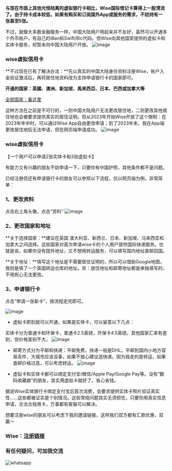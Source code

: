 **与现在市面上其他光怪陆离的虚拟银行卡相比，Wise国际借记卡算得上一股清流了。由于持卡成本较低，如果有购买和订阅国外App或服务的需求，不妨持有一张甚至5张。**

不过，就像大多数金融服务一样，中国大陆用户用起来并不友好，虽然可以开通多个外币账户，有自己的iBan和Swift/Bic代码。但Wise向其他国家提供的虚拟卡和实体卡服务，却暂未向中国大陆用户开放。
![image](https://github.com/user-attachments/assets/064b12d2-b5ed-4cb5-ab64-e827d294aa55)

### wise虚拟信用卡
**不过现在已有了解决办法：**先以真实的中国大陆身份资料注册Wise，账户入金验证激活后，再将居住地资料改为支持申请银行卡的国家即可。

**开通的国家：英國、澳洲、新加坡、馬來西亞、日本、巴西或加拿大等**

[全部国家：看这里](https://wise.com/zh-hk/help/articles/2968915/%E6%88%91%E5%8F%AF%E4%BB%A5%E5%9C%A8%E5%93%AA%E4%BA%9B%E5%9C%8B%E5%AE%B6%E5%9C%B0%E5%8D%80%E7%94%B3%E8%AB%8Bwise%E5%8D%A1?origin=&topicId=&subtopicId=)

这种方法在之前是不可行的，一则中国大陆用户无法更改居住地，二则更改其他居住地也会被要求提供真实的居住证明。但从2023年开始Wise开放了这个限制：在2023年年中时，可以通过Wise App自由更改申请；到了2023年末，我在App端更改居住地后无法申请，但在网页端申请成功。
![image](https://github.com/user-attachments/assets/f76e2c0b-f3ef-4d0e-bf4c-739bc5064278)

### wise虚拟信用卡

【一个用户可以申请2张实体卡和3张虚拟卡】

 有能力又有兴趣的朋友不妨申请一下，只要你有中国护照，其他条件都不是问题。

已经注册但还有申请银行卡的朋友可以参照以下流程，仅以网页端为例，非常简单：

### 1、更改资料
点击右上角头像，点击“资料”
![image](https://github.com/user-attachments/assets/de1e5a4f-986f-49e9-9810-5203b11efff5)

 
### 2、更改国家和地址
**关于选择国家：**建议在英国 澳大利亚、新西兰、日本、新加坡、马来西亚和加拿大之间选择。这些国家对首次申请wise卡的个人用户提供国际快递服务。也就是说，如果你没有国外地址，又不想用转运服务，可以填写国内地址直邮回国。
 
**关于地址：**填写这个地址是不需要居住证明的，所以可以借助Google地图。我则是填了一个英国转运仓库的地址。另：居住地址和邮寄地址都是单独填写的，不用担心无法更改。       
 
### 3、申请银行卡
点击“申请一张新卡”，按流程走完即可。
 
![image](https://github.com/user-attachments/assets/54c3215e-e3e6-47eb-a8c8-6a70cfcc5b80)

- 虚拟卡即刻就可以开通，如果是实体卡，可以留意以下几点：

实体卡分为普通卡和环保卡，普通卡2.5英镑，环保卡4.5英镑。其他国家汇率有差别，但价格差别不大。
![image](https://github.com/user-attachments/assets/b768232c-c787-4262-879a-13decf9f446c)

- 邮寄方式分为平邮和快递：平邮免费，快递一般是DHL。平邮到国内小地方容易丢件，大城市应该没事，如果不放心建议选快递。因为我走的是转运，如果直邮价格过高，可以考虑转运。
![image](https://github.com/user-attachments/assets/a6c8cc4b-d9d7-49b9-b492-f91a924f7230)

 

- 虚拟卡和实体卡都可以绑定支付宝/微信/Apple Pay/Google Pay等。没有“数码收藏癖”的朋友，其实用虚拟卡就好了，省心省钱。

据说Wise实体银行卡绑定支付宝后首次消费，会要求提供实体卡照片验证真实性……这些都被证实是个别情况。这些常规问题其实无须担忧，只要你用真实信息申请，合法合规用卡，万事都有客服可以解决。

想要注册wise的朋友可以考虑下我的邀请链接，这样我们双方都有汇款优惠，双赢～

### Wise：[注册链接](https://wise.com/invite/iphc/jianjiangj)

### 有任何疑问，可加我交流
![whatsapp](https://github.com/user-attachments/assets/dc5c7a78-b4dc-4fda-805a-796418a7090f)
